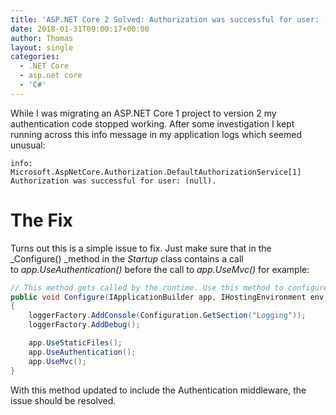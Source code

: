 ```yaml
---
title: 'ASP.NET Core 2 Solved: Authorization was successful for user: (null).'
date: 2018-01-31T09:00:17+00:00
author: Thomas
layout: single
categories:
  - .NET Core
  - asp.net core
  - 'C#'
---
```

While I was migrating an ASP.NET Core 1 project to version 2 my authentication code stopped working. After some investigation I kept running across this info message in my application logs which seemed unusual:

```
info: Microsoft.AspNetCore.Authorization.DefaultAuthorizationService[1]
Authorization was successful for user: (null).
```

# The Fix

Turns out this is a simple issue to fix. Just make sure that in the _Configure() _method in the _Startup_ class contains a call to _app.UseAuthentication()_ before the call to _app.UseMvc()_ for example:

```csharp
// This method gets called by the runtime. Use this method to configure the HTTP request pipeline.
public void Configure(IApplicationBuilder app, IHostingEnvironment env, ILoggerFactory loggerFactory)
{
    loggerFactory.AddConsole(Configuration.GetSection("Logging"));
    loggerFactory.AddDebug();

    app.UseStaticFiles();
    app.UseAuthentication();
    app.UseMvc();
}
```

With this method updated to include the Authentication middleware, the issue should be resolved.






